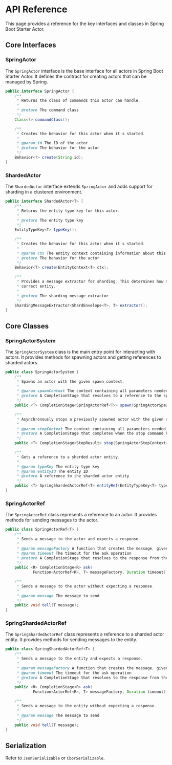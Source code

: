 # API Reference

This page provides a reference for the key interfaces and classes in Spring Boot Starter Actor.

## Core Interfaces

### SpringActor

The `SpringActor` interface is the base interface for all actors in Spring Boot Starter Actor. It defines the
contract for creating actors that can be managed by Spring.

```java
public interface SpringActor {
    /**
     * Returns the class of commands this actor can handle.
     *
     * @return The command class
     */
    Class<?> commandClass();

    /**
     * Creates the behavior for this actor when it's started.
     *
     * @param id The ID of the actor
     * @return The behavior for the actor
     */
    Behavior<?> create(String id);
}
```

### ShardedActor

The `ShardedActor` interface extends `SpringActor` and adds support for sharding in a clustered environment.

```java
public interface ShardedActor<T> {
    /**
     * Returns the entity type key for this actor.
     *
     * @return The entity type key
     */
    EntityTypeKey<T> typeKey();

    /**
     * Creates the behavior for this actor when it's started.
     *
     * @param ctx The entity context containing information about this entity
     * @return The behavior for the actor
     */
    Behavior<T> create(EntityContext<T> ctx);

    /**
     * Provides a message extractor for sharding. This determines how messages are routed to the
     * correct entity.
     *
     * @return The sharding message extractor
     */
    ShardingMessageExtractor<ShardEnvelope<T>, T> extractor();
}
```

## Core Classes

### SpringActorSystem

The `SpringActorSystem` class is the main entry point for interacting with actors. It provides methods for
spawning actors and getting references to sharded actors.

```java
public class SpringActorSystem {
    /**
     * Spawns an actor with the given spawn context.
     *
     * @param spawnContext The context containing all parameters needed to spawn the actor
     * @return A CompletionStage that resolves to a reference to the spawned actor
     */
    public <T> CompletionStage<SpringActorRef<T>> spawn(SpringActorSpawnContext<T> spawnContext);

    /**
     * Asynchronously stops a previously spawned actor with the given stop context.
     *
     * @param stopContext The context containing all parameters needed to stop the actor
     * @return A CompletionStage that completes when the stop command has been processed
     */
    public <T> CompletionStage<StopResult> stop(SpringActorStopContext<T> stopContext);

    /**
     * Gets a reference to a sharded actor entity.
     *
     * @param typeKey The entity type key
     * @param entityId The entity ID
     * @return A reference to the sharded actor entity
     */
    public <T> SpringShardedActorRef<T> entityRef(EntityTypeKey<T> typeKey, String entityId);
}
```

### SpringActorRef

The `SpringActorRef` class represents a reference to an actor. It provides methods for sending messages to the
actor.

```java
public class SpringActorRef<T> {
    /**
     * Sends a message to the actor and expects a response.
     *
     * @param messageFactory A function that creates the message, given a reply-to actor reference
     * @param timeout The timeout for the ask operation
     * @return A CompletionStage that resolves to the response from the actor
     */
    public <R> CompletionStage<R> ask(
            Function<ActorRef<R>, T> messageFactory, Duration timeout);

    /**
     * Sends a message to the actor without expecting a response.
     *
     * @param message The message to send
     */
    public void tell(T message);
}
```

### SpringShardedActorRef

The `SpringShardedActorRef` class represents a reference to a sharded actor entity. It provides methods for
sending messages to the entity.

```java
public class SpringShardedActorRef<T> {
    /**
     * Sends a message to the entity and expects a response.
     *
     * @param messageFactory A function that creates the message, given a reply-to actor reference
     * @param timeout The timeout for the ask operation
     * @return A CompletionStage that resolves to the response from the entity
     */
    public <R> CompletionStage<R> ask(
            Function<ActorRef<R>, T> messageFactory, Duration timeout);

    /**
     * Sends a message to the entity without expecting a response.
     *
     * @param message The message to send
     */
    public void tell(T message);
}
```

## Serialization

Refer to `JsonSerializable` or `CborSerializable`.
